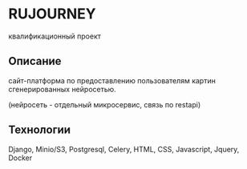 # RUJOURNEY

квалификационный проект

## Описание

сайт-платформа по предоставлению пользователям картин сгенерированных нейросетью.

(нейросеть - отдельный микросервис, связь по restapi)

## Технологии

Django, Minio/S3, Postgresql, Celery, HTML, CSS, Javascript, Jquery, Docker
